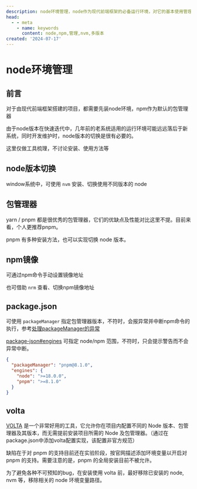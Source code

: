 ```yaml
---
description: node环境管理，node作为现代前端框架的必备运行环境，对它的基本使用管理
head:
  - - meta
    - name: keywords
      content: node,npm,管理,nvm,多版本
created: '2024-07-17'
---
```


# node环境管理

## 前言

对于由现代前端框架搭建的项目，都需要先装node环境，npm作为默认的包管理器

由于node版本在快速迭代中，几年前的老系统适用的运行环境可能远远落后于新系统，同时开发维护时，node版本的切换是很有必要的。

这里仅做工具梳理，不讨论安装、使用方法等

## node版本切换

window系统中，可使用 `nvm` 安装、切换使用不同版本的 node

## 包管理器

yarn / pnpm 都是很优秀的包管理器，它们的优缺点及性能对比这里不提。目前来看，个人更推荐pnpm。

pnpm 有多种安装方法，也可以实现切换 node 版本。

## npm镜像

可通过npm命令手动设置镜像地址

也可借助 `nrm` 查看、切换npm镜像地址

## package.json

可使用 `packageManager` 指定包管理器版本，不符时，会报异常并中断npm命令的执行，参考[处理packageManager的异常](/snippets/package-manager-warn)

[package-json#engines](https://docs.npmjs.com/cli/v10/configuring-npm/package-json#engines) 可指定 node/npm 范围，不符时，只会提示警告而不会异常中断。

```json
{
  "packageManager": "pnpm@8.1.0",
  "engines": {
    "node": ">=18.0.0",
    "pnpm": ">=8.1.0"
  }
}
```

## volta

[VOLTA](https://volta.sh/) 是一个非常好用的工具，它允许你在项目内配置不同的 Node 版本、包管理器及其版本，而无需提前安装项目所需的 Node 及包管理器。（通过在package.json中添加volta配置实现，该配置非官方规范）

缺陷在于对 pnpm 的支持目前还在实验阶段，按官网描述添加环境变量以开启对 pnpm 的支持。需要注意的是，pnpm 的全局安装目前不被允许。

为了避免各种不可预知的bug，在安装使用 volta 前，最好移除已安装的 node, nvm 等，移除相关的 node 环境变量路径。

